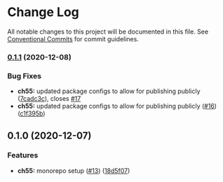 # Change Log

All notable changes to this project will be documented in this file.
See [Conventional Commits](https://conventionalcommits.org) for commit guidelines.

### [0.1.1](https://github.com/theartofeducation/ui-common/compare/@aoeu/sass-common@0.1.0...@aoeu/sass-common@0.1.1) (2020-12-08)


### Bug Fixes

* **ch55:** updated package configs to allow for publishing publicly ([7cadc3c](https://github.com/theartofeducation/ui-common/commit/7cadc3ce25778289a39dd34fc5c66f5a0dd23636)), closes [#17](https://github.com/theartofeducation/ui-common/issues/17)
* **ch55:** updated package configs to allow for publishing publicly ([#16](https://github.com/theartofeducation/ui-common/issues/16)) ([c1f395b](https://github.com/theartofeducation/ui-common/commit/c1f395b41f00320f6f92177ddb94e688f94fef35))



## 0.1.0 (2020-12-07)


### Features

* **ch55:** monorepo setup ([#13](https://github.com/theartofeducation/ui-common/issues/13)) ([18d5f07](https://github.com/theartofeducation/ui-common/commit/18d5f071948f984efad72cb840b3928b3014968e))
